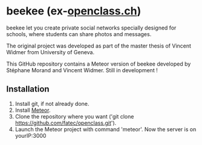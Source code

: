 # beekee (ex-[openclass.ch](http://www.openclass.ch))

beekee let you create private social networks specially designed for schools, where students can share photos and messages.

The original project was developed as part of the master thesis of Vincent Widmer from University of Geneva.

This GitHub repository contains a Meteor version of beekee developed by Stéphane Morand and Vincent Widmer. Still in development !

Installation
------------
1. Install git, if not already done.
2. Install [Meteor](https://www.meteor.com/install).
3. Clone the repository where you want ('git clone https://github.com/fatec/openclass.git').
4. Launch the Meteor project with command 'meteor'. Now the server is on yourIP:3000
